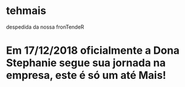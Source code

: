 # tehmais
despedida da nossa fronTendeR

# Em 17/12/2018 oficialmente a Dona Stephanie segue sua jornada na empresa, este é só um até Mais!
